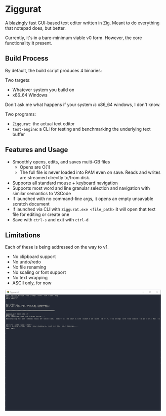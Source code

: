 # Ziggurat
A blazingly fast GUI-based text editor written in Zig. Meant to do everything that notepad does, but better.

Currently, it's in a bare-minimum viable v0 form. However, the core functionality it present.

## Build Process

By default, the build script produces 4 binaries:

Two targets:
- Whatever system you build on
- x86_64 Windows

Don't ask me what happens if your system *is* x86_64 windows, I don't know.

Two programs:
- `Ziggurat`: the actual text editor
- `test-engine`: a CLI for testing and benchmarking the underlying text buffer

## Features and Usage

- Smoothly opens, edits, and saves multi-GB files
    - Opens are O(1)
    - The full file is never loaded into RAM even on save. Reads and writes are streamed directly to/from disk.
- Supports all standard mouse + keyboard navigation
- Supports most word and line granular selection and navigation with similar semantics to VSCode
- If launched with no command-line args, it opens an empty unsavable scratch document
- If launched via CLI with `Ziggurat.exe <file_path>` it will open that text file for editing or create one
- Save with `ctrl-s` and exit with `ctrl-d`

## Limitations

Each of these is being addressed on the way to v1. 

- No clipboard support
- No undo/redo
- No file renaming
- No scaling or font support
- No text wrapping
- ASCII only, for now

![alt text](Ziggurat_oT07f5zXut.gif)